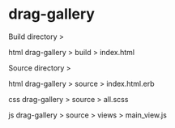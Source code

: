 drag-gallery
============

Build directory >

html
drag-gallery > build > index.html

Source directory >

html
drag-gallery > source > index.html.erb

css
drag-gallery > source > all.scss

js
drag-gallery > source > views > main_view.js